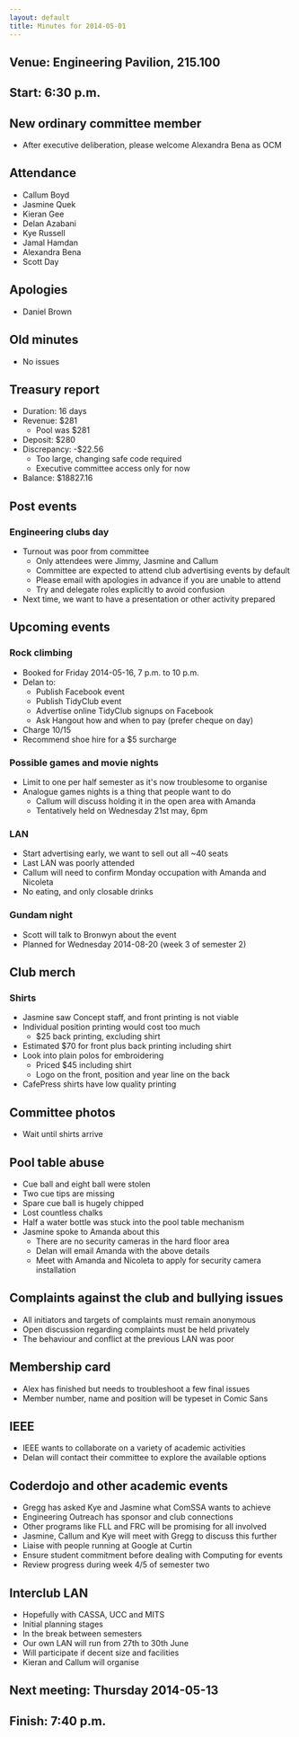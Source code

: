 ```yaml
---
layout: default
title: Minutes for 2014-05-01
---
```


## Venue: Engineering Pavilion, 215.100

## Start: <time datetime="2014-05-01T10:30Z">6:30 p.m.</time>

## New ordinary committee member

  * After executive deliberation, please welcome Alexandra Bena as OCM

## Attendance

  * Callum Boyd
  * Jasmine Quek
  * Kieran Gee
  * Delan Azabani
  * Kye Russell
  * Jamal Hamdan
  * Alexandra Bena
  * Scott Day

## Apologies

  * Daniel Brown

## Old minutes

  * No issues

## Treasury report

  * Duration: 16 days
  * Revenue: $281
    * Pool was $281
  * Deposit: $280
  * Discrepancy: -$22.56
    * Too large, changing safe code required
    * Executive committee access only for now
  * Balance: $18827.16

## Post events

### Engineering clubs day

  * Turnout was poor from committee
    * Only attendees were Jimmy, Jasmine and Callum
    * Committee are expected to attend club advertising events by default
    * Please email with apologies in advance if you are unable to attend
    * Try and delegate roles explicitly to avoid confusion
  * Next time, we want to have a presentation or other activity prepared

## Upcoming events

### Rock climbing

  * Booked for Friday 2014-05-16, 7 p.m. to 10 p.m.
  * Delan to:
    * Publish Facebook event
    * Publish TidyClub event
    * Advertise online TidyClub signups on Facebook
    * Ask Hangout how and when to pay (prefer cheque on day)
  * Charge $10/$15
  * Recommend shoe hire for a $5 surcharge

### Possible games and movie nights

  * Limit to one per half semester as it's now troublesome to organise
  * Analogue games nights is a thing that people want to do
    * Callum will discuss holding it in the open area with Amanda
    * Tentatively held on Wednesday 21st may, 6pm

### LAN

  * Start advertising early, we want to sell out all ~40 seats
  * Last LAN was poorly attended
  * Callum will need to confirm Monday occupation with Amanda and Nicoleta
  * No eating, and only closable drinks

### Gundam night

  * Scott will talk to Bronwyn about the event
  * Planned for Wednesday 2014-08-20 (week 3 of semester 2)

## Club merch

### Shirts

  * Jasmine saw Concept staff, and front printing is not viable
  * Individual position printing would cost too much
    * $25 back printing, excluding shirt
  * Estimated $70 for front plus back printing including shirt
  * Look into plain polos for embroidering
    * Priced $45 including shirt
    * Logo on the front, position and year line on the back
  * CafePress shirts have low quality printing

## Committee photos

  * Wait until shirts arrive

## Pool table abuse

  * Cue ball and eight ball were stolen
  * Two cue tips are missing
  * Spare cue ball is hugely chipped
  * Lost countless chalks
  * Half a water bottle was stuck into the pool table mechanism
  * Jasmine spoke to Amanda about this
    * There are no security cameras in the hard floor area
    * Delan will email Amanda with the above details
    * Meet with Amanda and Nicoleta to apply for security camera installation

## Complaints against the club and bullying issues

  * All initiators and targets of complaints must remain anonymous
  * Open discussion regarding complaints must be held privately
  * The behaviour and conflict at the previous LAN was poor

## Membership card

  * Alex has finished but needs to troubleshoot a few final issues
  * Member number, name and position will be typeset in Comic Sans

## IEEE

  * IEEE wants to collaborate on a variety of academic activities
  * Delan will contact their committee to explore the available options

## Coderdojo and other academic events

  * Gregg has asked Kye and Jasmine what ComSSA wants to achieve
  * Engineering Outreach has sponsor and club connections
  * Other programs like FLL and FRC will be promising for all involved
  * Jasmine, Callum and Kye will meet with Gregg to discuss this further
  * Liaise with people running at Google at Curtin
  * Ensure student commitment before dealing with Computing for events
  * Review progress during week 4/5 of semester two

## Interclub LAN

  * Hopefully with CASSA, UCC and MITS
  * Initial planning stages
  * In the break between semesters
  * Our own LAN will run from 27th to 30th June
  * Will participate if decent size and facilities
  * Kieran and Callum will organise

## Next meeting: Thursday 2014-05-13

## Finish: <time datetime="2014-05-01T11:40Z">7:40 p.m.</time>
